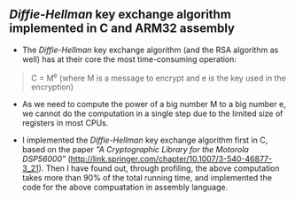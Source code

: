 ## *Diffie-Hellman* key exchange algorithm implemented in C and ARM32 assembly

- The *Diffie-Hellman* key exchange algorithm (and the RSA algorithm as well) has at their core the most time-consuming operation:  
>  C = M<sup>e</sup>
  (where M is a message to encrypt and e is the key used in the encryption)

- As we need to compute the power of a big number M to a big number e, we cannot do the computation in a single step due to the limited size of registers in most CPUs.

- I implemented the *Diffie-Hellman* key exchange algorithm first in C, based on the paper *"A Cryptographic Library for the Motorola DSP56000"* (<http://link.springer.com/chapter/10.1007/3-540-46877-3_21>). Then I have found out, through profiling, the above computation takes more than 90% of the total running time, and implemented the code for the above compuatation in assembly language.
